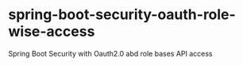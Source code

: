 # spring-boot-security-oauth-role-wise-access
Spring Boot Security with Oauth2.0 abd role bases API access
